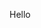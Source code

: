 Hello

<!---
coolraycode/coolraycode is a ✨ special ✨ repository because its `README.md` (this file) appears on your GitHub profile.
You can click the Preview link to take a look at your changes.
--->
